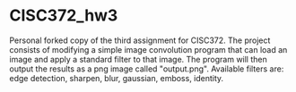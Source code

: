 # CISC372_hw3
Personal forked copy of the third assignment for CISC372.
The project consists of modifying a simple image convolution program that can load an image and apply a standard filter to that image.  The program will then output the results as a png image called "output.png".
Available filters are: edge detection, sharpen, blur, gaussian, emboss, identity. 

